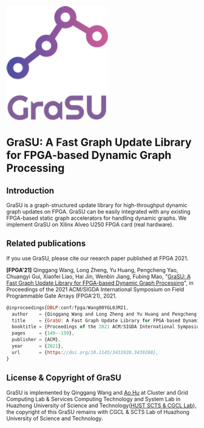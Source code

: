 ![logo](GraSU_free-file.png#w10)

# GraSU: A Fast Graph Update Library for FPGA-based Dynamic Graph Processing

## Introduction

GraSU is a graph-structured update library for high-throughput dynamic graph updates on FPGA. GraSU can be easily integrated with any existing FPGA-based static graph accelerators for handling dynamic graphs. We implement GraSU on Xilinx Alveo U250 FPGA card (real hardware).

## Related publications

If you use GraSU, please cite our reearch paper published at FPGA 2021.

**\[FPGA'21\]** Qinggang Wang, Long Zheng, Yu Huang, Pengcheng Yao, Chuangyi Gui, Xiaofei Liao, Hai Jin, Wenbin Jiang, Fubing Mao, "[GraSU: A Fast Graph Update Library for FPGA-based Dynamic Graph Processing](https://dl.acm.org/doi/10.1145/3431920.3439288)", in Proceedings of the 2021 ACM/SIGDA International Symposium on Field Programmable Gate Arrays (FPGA'21), 2021. 

```javascript
@inproceedings{DBLP:conf/fpga/Wang00YGL0JM21,
  author    = {Qinggang Wang and Long Zheng and Yu Huang and Pengcheng Yao and Chuangyi Gui and Xiaofei Liao and Hai Jin and Wenbin Jiang and Fubing Mao},
  title     = {GraSU: A Fast Graph Update Library for FPGA-based Dynamic Graph Processing},
  booktitle = {Proceedings of the 2021 ACM/SIGDA International Symposium on Field Programmable Gate Arrays (FPGA'21)},
  pages     = {149--159},
  publisher = {ACM},
  year      = {2021},
  url       = {https://doi.org/10.1145/3431920.3439288},
}
```

## License & Copyright of GraSU
GraSU is implemented by Qinggang Wang and [Ao Hu](https://github.com/pauvrepetit) at Cluster and Grid Computing Lab & Services Computing Technology and System Lab in Huazhong University of Science and Technology([HUST SCTS & CGCL Lab](http://grid.hust.edu.cn/)), the copyright of this GraSU remains with CGCL & SCTS Lab of Huazhong University of Science and Technology.
